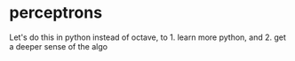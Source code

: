 # perceptrons

Let's do this in python instead of octave, to 1. learn more python, and 2. get a deeper sense of the algo
